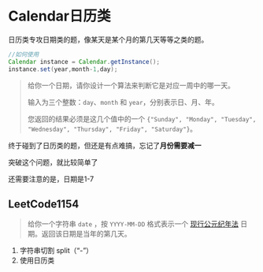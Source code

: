 # Calendar日历类

日历类专攻日期类的题，像某天是某个月的第几天等等之类的题。

```java
//如何使用
Calendar instance = Calendar.getInstance();
instance.set(year,month-1,day);
```

> 给你一个日期，请你设计一个算法来判断它是对应一周中的哪一天。
>
> 输入为三个整数：`day`、`month` 和 `year`，分别表示日、月、年。
>
> 您返回的结果必须是这几个值中的一个 `{"Sunday", "Monday", "Tuesday", "Wednesday", "Thursday", "Friday", "Saturday"}`。

终于碰到了日历类的题，但还是有点难搞，忘记了**月份需要减一**

突破这个问题，就比较简单了

还需要注意的是，日期是1-7

## LeetCode1154

> 给你一个字符串 `date` ，按 `YYYY-MM-DD` 格式表示一个 [现行公元纪年法](https://baike.baidu.com/item/公元/17855) 日期。返回该日期是当年的第几天。

1. 字符串切割 split（“-”）
2. 使用日历类